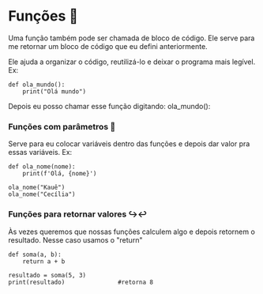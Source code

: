 # Funções 💬  

Uma função também pode ser chamada de bloco de código. Ele serve para me retornar um bloco de código que eu defini anteriormente.

Ele ajuda a organizar o código, reutilizá-lo e deixar o programa mais legível. Ex:

    def ola_mundo():
        print("Olá mundo")
Depois eu posso chamar esse função digitando: ola_mundo():

### Funções com parâmetros 📄

Serve para eu colocar variáveis dentro das funções e depois dar valor pra essas variáveis. Ex:

    def ola_nome(nome):
        print(f'Olá, {nome}')

    ola_nome("Kauê")
    ola_nome("Cecília")


### Funções para retornar valores ↪↩

Às vezes queremos que nossas funções calculem algo e depois retornem o resultado. Nesse caso usamos o "return"

    def soma(a, b):
        return a + b

    resultado = soma(5, 3)
    print(resultado)               #retorna 8
